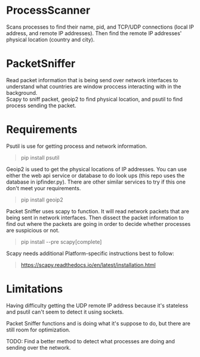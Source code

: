 # ProcessScanner
<p>
  Scans processes to find their name, pid, and TCP/UDP connections (local IP address, and remote IP addresses).
  Then find the remote IP addresses' physical location (country and city). 
</p>

# PacketSniffer
<p>
  Read packet information that is being send over network interfaces to understand what countries are window proccess
  interacting with in the background. <br>
  Scapy to sniff packet, geoip2 to find physical location, and psutil to find process sending the packet.
</p>


# Requirements
<p>
  Psutil is use for getting process and network information.
</p>

>pip install psutil

<p>
  Geoip2 is used to get the physical locations of IP addresses.
  You can use either the web api service or database to do look ups (this repo uses the database in ipfinder.py).
  There are other similar services to try if this one don't meet your requirements.
</p>

>pip install geoip2

<p>
  Packet Sniffer uses scapy to function. It will read network packets that are being sent in network interfaces.
  Then dissect the packet information to find out where the packets are going in order to decide whether processes are suspicious or not.
</p>

>  pip install --pre scapy\[complete\]

<p>
  Scapy needs additional Platform-specific instructions best to follow:
</p>

> https://scapy.readthedocs.io/en/latest/installation.html

# Limitations
<p>
  Having difficulty getting the UDP remote IP address because it's stateless and psutil can't seem to detect it using sockets.
  
  Packet Sniffer functions and is doing what it's suppose to do, but there are still room for optimization.
  
  TODO: Find a better method to detect what processes are doing and sending over the network.
</p>
